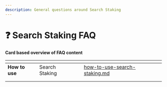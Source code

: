 ```yaml
---
description: General questions around Search Staking
---
```


# ❓ Search Staking FAQ

**Card based overview of FAQ content**

<table data-view="cards"><thead><tr><th></th><th></th><th></th><th data-hidden data-card-target data-type="content-ref"></th></tr></thead><tbody><tr><td><strong>How to use</strong> </td><td>Search Staking </td><td></td><td><a href="how-to-use-search-staking.md">how-to-use-search-staking.md</a></td></tr><tr><td></td><td></td><td></td><td></td></tr><tr><td></td><td></td><td></td><td></td></tr></tbody></table>
